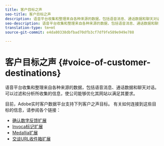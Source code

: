 ```yaml
---
title: 客户目标之声
seo-title: 客户目标之声
description: 语音平台收集和整理来自各种来源的数据，包括语音消息、通话数据和聊天对话。 可以过滤和分析所收集的信息，使公司能够优化其网站以满足其要求。
seo-description: 语音平台收集和整理来自各种来源的数据，包括语音消息、通话数据和聊天对话。 可以过滤和分析所收集的信息，使公司能够优化其网站以满足其要求。
translation-type: tm+mt
source-git-commit: e4da80338dbfbad70dfb3cf7df9fe589e949e788

---
```



# 客户目标之声 {#voice-of-customer-destinations}

语音平台收集和整理来自各种来源的数据，包括语音消息、通话数据和聊天对话。 可以过滤和分析所收集的信息，使公司能够优化其网站以满足其要求。

目前，Adobe实时客户数据平台支持下列客户之声目标。 有关如何连接到这些目标的信息，请参阅各个链接：

* [确认数字反馈扩展](confirmit-digital-feedback-extension.md)
* [Invoca标记扩展](/help/rtcdp/destinations/invoca-extension.md)
* [Medallia扩展](medallia-extension.md)
* [交谈URL收件箱扩展](talkurl-extension.md)
